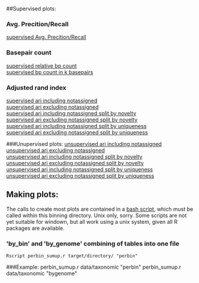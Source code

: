##Supervised plots:
### Avg. Precition/Recall
[supervised Avg. Precition/Recall](plots/supervised/supervised_summary_all.pdf)  

### Basepair count
[supervised relative bp count](plots/supervised/supervised_bp_count_relative_all.pdf)  
[supervised bp count in k basepairs](plots/supervised/supervised_bp_count_absolute_all.pdf)  

### Adjusted rand index
[supervised ari including notassigned](plots/supervised/supervised_ari_including_notassigned_all.pdf)  
[supervised ari excluding notassigned](plots/supervised/supervised_ari_excluding_notassigned_all.pdf)  
[supervised ari including notassigned split by novelty](plots/supervised/supervised_ari_including_notassigned_novelty.pdf)  
[supervised ari excluding notassigned split by novelty](plots/supervised/supervised_ari_excluding_notassigned_novelty.pdf)  
[supervised ari including notassigned split by uniqueness](plots/supervised/supervised_ari_including_notassigned_uniqueness.pdf)  
[supervised ari excluding notassigned split by uniqueness](plots/supervised/supervised_ari_excluding_notassigned_uniqueness.pdf)  

###Unupervised plots:
[unsupervised ari including notassigned](plots/unsupervised/unsupervised_ari_including_notassigned_all.pdf)  
[unsupervised ari excluding notassigned](plots/unsupervised/unsupervised_ari_excluding_notassigned_all.pdf)  
[unsupervised ari including notassigned split by novelty](plots/unsupervised/unsupervised_ari_including_notassigned_novelty.pdf)  
[unsupervised ari excluding notassigned split by novelty](plots/unsupervised/unsupervised_ari_excluding_notassigned_novelty.pdf)  
[unsupervised ari including notassigned split by uniqueness](plots/unsupervised/unsupervised_ari_including_notassigned_uniqueness.pdf)  
[unsupervised ari excluding notassigned split by uniqueness](plots/unsupervised/unsupervised_ari_excluding_notassigned_uniqueness.pdf)  


## Making plots:
The calls to create most plots are contained in a [bash script](make_plots.sh), which must be called within this binning directory.
Unix only, sorry. Some scripts are not yet suitable for windown, but all work using a unix system, given all R packages are available.  

### 'by_bin' and 'by_genome' combining of tables into one file
    Rscript perbin_sumup.r target/directory/ "perbin"

###Example:
perbin_sumup.r data/taxonomic "perbin"
perbin_sumup.r data/taxonomic "bygenome"
